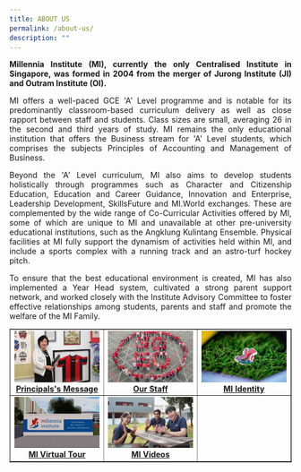 ```yaml
---
title: ABOUT US
permalink: /about-us/
description: ""
---
```

  

<p style="text-align:justify;">
<strong>Millennia Institute (MI), currently the only Centralised Institute in Singapore, was formed in 2004 from the merger of Jurong Institute (JI) and Outram Institute (OI).</strong></p>

  

<p style="text-align:justify;">MI offers a well-paced GCE 'A' Level programme and is notable for its predominantly classroom-based curriculum delivery as well as close rapport between staff and students. Class sizes are small, averaging 26 in the second and third years of study. MI remains the only educational institution that offers the Business stream for 'A' Level students, which comprises the subjects Principles of Accounting and Management of Business.</p>

<p style="text-align:justify;">Beyond the 'A' Level curriculum, MI also aims to develop students holistically through programmes such as Character and Citizenship Education, Education and Career Guidance, Innovation and Enterprise, Leadership Development, SkillsFuture and MI.World exchanges. These are complemented by the wide range of Co-Curricular Activities offered by MI, some of which are unique to MI and unavailable at other pre-university educational institutions, such as the Angklung Kulintang Ensemble. Physical facilities at MI fully support the dynamism of activities held within MI, and include a sports complex with a running track and an astro-turf hockey pitch.</p>

 <p style="text-align:justify;">To ensure that the best educational environment is created, MI has also implemented a Year Head system, cultivated a strong parent support network, and worked closely with the Institute Advisory Committee to foster effective relationships among students, parents and staff and promote the welfare of the MI Family.</p>
<table style="border-collapse: collapse; width: 100%;" border="1">
<tbody>
<tr>
<td style="width: 33.3333%; text-align: center;"><a href="/about-us/principals-message"><img src="/images/au1.jpg"></a><a href="/about-us/principals-message"><strong>Principals's Message</strong></a></td>
<td style="width: 33.3333%; text-align: center;"><a href="/about-us/our-staff"><img src="/images/au2.jpg"></a><a href="/about-us/our-staff"><strong>Our Staff</strong></a></td>
<td style="width: 33.3333%; text-align: center;"><a href="/about-us/mi-identity"><img src="/images/au3.jpg"></a><a href="/about-us/mi-identity"><strong>MI Identity</strong></a></td>
</tr>
<tr>
<td style="width: 33.3333%; text-align: center;"><a href="/about-us/mi-virtual-tour"><img src="/images/au4.jpg"></a><a href="/about-us/mi-virtual-tour"><strong>MI Virtual Tour</strong></a></td>
<td style="width: 33.3333%; text-align: center;"><a href="/about-us/mi-videos"><img src="/images/au5.jpg"></a><a href="/about-us/mi-videos"><strong>MI Videos</strong></a></td>
<td style="width: 33.3333%; text-align: center;">&nbsp;</td>
</tr>
</tbody>
</table>